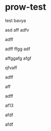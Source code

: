 # prow-test
test
bavya

asd
aff
adfv


adff

adff
ffgg
adf

affggafg
afgf

qfvaff

adff

aff

adff


af13


afdf

afdf
